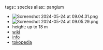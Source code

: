 tags:: species
alias:: pangium

- ![Screenshot 2024-05-24 at 09.04.31.png](https://peach-geographical-bat-397.mypinata.cloud/ipfs/QmZN6mQ4S4WYDKMXUFxXbjEyZWgjChwp9Xuyc1dEDEMDeL)
- ![Screenshot 2024-05-24 at 09.05.29.png](https://peach-geographical-bat-397.mypinata.cloud/ipfs/QmNcoL2hoaoCBeokQGsAX1bxmAyYVrTVgjhJtuaBAa2CDC)
- height: up to 18 m
- [wiki](https://en.wikipedia.org/wiki/Pangium)
- [info](http://www.plantsofasia.com/index/pangium/0-667)
- [tokopedia](https://www.tokopedia.com/naturegreen-1/bibit-pohon-pangi-kluwek-rawon-picung-pucung-kepayang-pangium-edule?extParam=ivf%3Dfalse%26src%3Dsearch)